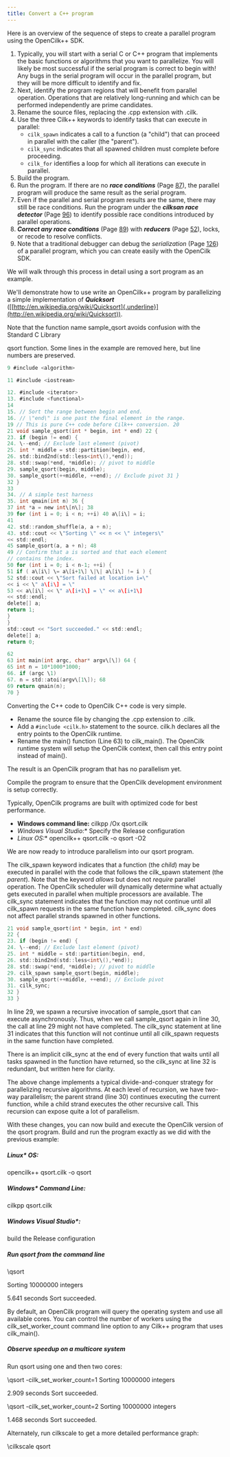 ```yaml
---
title: Convert a C++ program
---
```


Here is an overview of the sequence of steps to create a parallel
program using the OpenCilk++ SDK.

1. Typically, you will start with a serial C or C++ program that
implements the basic functions or algorithms that you want to
parallelize. You will likely be most successful if the serial program
is correct to begin with! Any bugs in the serial program will occur in
the parallel program, but they will be more difficult to identify and
fix.
1. Next, identify the program regions that will benefit from parallel
operation. Operations that are relatively long-running and which can
be performed independently are prime candidates.
1. Rename the source files, replacing the .cpp extension with .cilk.
1. Use the three Cilk++ keywords to identify tasks that can execute in
parallel:
    * `cilk_spawn` indicates a call to a function (a \"child\") that can
proceed in parallel with the caller (the \"parent\").
    * `cilk_sync` indicates that all spawned children must complete before
proceeding.
    * `cilk_for` identifies a loop for which all iterations can execute in
parallel.
1. Build the program.
1. Run the program. If there are no ***race conditions*** (Page
[87](#_bookmark82)), the parallel program will produce the same result
as the serial program.
1. Even if the parallel and serial program results are the same, there
may still be race conditions. Run the program under the ***cilksan
race detector*** (Page [96](#_bookmark92)) to identify possible race
conditions introduced by parallel operations.
1. ***Correct any race conditions*** (Page [89](#_bookmark86)) with
***reducers*** (Page [52](#_bookmark48)), locks, or recode to resolve
conflicts.
1. Note that a traditional debugger can debug the *serialization* (Page
[126](#_bookmark122)) of a parallel program, which you can create
easily with the OpenCilk SDK.

We will walk through this process in detail using a sort program as an
example.

We'll demonstrate how to use write an OpenCilk++ program by
parallelizing a simple implementation of ***Quicksort***
([[http://en.wikipedia.org/wiki/Quicksort]{.underline}](http://en.wikipedia.org/wiki/Quicksort)).

Note that the function name sample_qsort avoids confusion with the
Standard C Library

qsort function. Some lines in the example are removed here, but line
numbers are preserved.

```c
9 #include <algorithm>

11 #include <iostream>

12. #include <iterator>
13. #include <functional>
14
15. // Sort the range between begin and end.
16. // \"end\" is one past the final element in the range.
19 // This is pure C++ code before Cilk++ conversion. 20
21 void sample_qsort(int * begin, int * end) 22 {
23. if (begin != end) {
24. \--end; // Exclude last element (pivot)
25. int * middle = std::partition(begin, end,
26. std::bind2nd(std::less<int\(),*end));
28. std::swap(*end, *middle); // pivot to middle
29. sample_qsort(begin, middle);
30. sample_qsort(++middle, ++end); // Exclude pivot 31 }
32 }
33
34. // A simple test harness
35. int qmain(int n) 36 {
37 int *a = new int\[n\]; 38
39 for (int i = 0; i < n; ++i) 40 a\[i\] = i;
41
42. std::random_shuffle(a, a + n);
43. std::cout << \"Sorting \" << n << \" integers\"
<< std::endl;
45 sample_qsort(a, a + n); 48
49 // Confirm that a is sorted and that each element
// contains the index.
50 for (int i = 0; i < n-1; ++i) {
51 if ( a\[i\] \= a\[i+1\] \|\| a\[i\] != i ) {
52 std::cout << \"Sort failed at location i=\"
<< i << \" a\[i\] = \"
53 << a\[i\] << \" a\[i+1\] = \" << a\[i+1\]
<< std::endl;
delete[] a;
return 1;
}
}
std::cout << "Sort succeeded." << std::endl;
delete[] a;
return 0;

62
63 int main(int argc, char* argv\[\]) 64 {
65 int n = 10*1000*1000;
66. if (argc \1)
67. n = std::atoi(argv\[1\]); 68
69 return qmain(n); 
70 }
```

Converting the C++ code to OpenCilk C++ code is very simple.

- Rename the source file by changing the .cpp extension to .cilk.
- Add a `#include <cilk.h>` statement to the source. cilk.h
declares all the entry points to the OpenCilk runtime.
- Rename the main() function (Line 63) to cilk_main(). The OpenCilk
runtime system will setup the OpenCilk context, then call this entry
point instead of main().

The result is an OpenCilk program that has no parallelism yet.

Compile the program to ensure that the OpenCilk development
environment is setup correctly.

Typically, OpenCilk programs are built with optimized code for best
performance.

- **Windows command line:** cilkpp /Ox qsort.cilk
- **Windows Visual Studio*:** Specify the Release configuration
- **Linux* OS:** opencilk++ qsort.cilk -o qsort -O2

We are now ready to introduce parallelism into our qsort program.

The cilk_spawn keyword indicates that a function (the *child*) may be
executed in parallel with the code that follows the cilk_spawn
statement (the *parent*). Note that the keyword *allows* but does not
*require* parallel operation. The OpenCilk scheduler will dynamically
determine what actually gets executed in parallel when multiple
processors are available. The cilk_sync statement indicates that the
function may not continue until all cilk_spawn requests in the same
function have completed. cilk_sync does not affect parallel strands
spawned in other functions.

```c
21 void sample_qsort(int * begin, int * end) 
22 {
23. if (begin != end) {
24. \--end; // Exclude last element (pivot)
25. int * middle = std::partition(begin, end,
26. std::bind2nd(std::less<int\(),*end));
28. std::swap(*end, *middle); // pivot to middle
29. cilk_spawn sample_qsort(begin, middle);
30. sample_qsort(++middle, ++end); // Exclude pivot
31. cilk_sync;
32 }
33 }
```

In line 29, we spawn a recursive invocation of sample_qsort that can
execute asynchronously. Thus, when we call sample_qsort again in line
30, the call at line 29 might not have completed. The cilk_sync
statement at line 31 indicates that this function will not continue
until all cilk_spawn requests in the same function have completed.

There is an implicit cilk_sync at the end of every function that
waits until all tasks spawned in the function have returned, so the
cilk_sync at line 32 is redundant, but written here for clarity.

The above change implements a typical divide-and-conquer strategy for
parallelizing recursive algorithms. At each level of recursion, we
have two-way parallelism; the parent strand (line 30) continues
executing the current function, while a child strand executes the
other recursive call. This recursion can expose quite a lot of
parallelism.

With these changes, you can now build and execute the OpenCilk version
of the qsort program. Build and run the program exactly as we did with
the previous example:

##### Linux* OS:

opencilk++ qsort.cilk -o qsort

##### Windows* Command Line:

cilkpp qsort.cilk

##### Windows Visual Studio*:

build the Release configuration

##### Run qsort from the command line

\qsort

Sorting 10000000 integers

5.641 seconds Sort succeeded.

By default, an OpenCilk program will query the operating system and
use all available cores. You can control the number of workers using
the cilk_set_worker_count command line option to any Cilk++ program
that uses cilk_main().

##### Observe speedup on a multicore system

Run qsort using one and then two cores:

\qsort -cilk_set_worker_count=1 Sorting 10000000 integers

2.909 seconds Sort succeeded.

\qsort -cilk_set_worker_count=2 Sorting 10000000 integers

1.468 seconds Sort succeeded.

Alternately, run cilkscale to get a more detailed performance graph:

\cilkscale qsort
